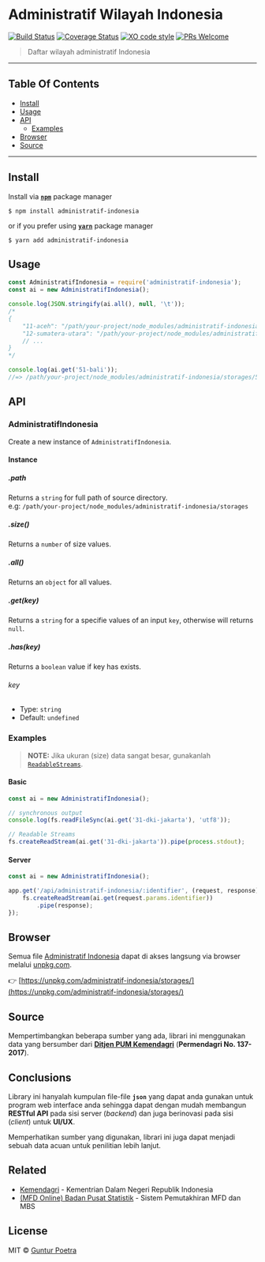 # Administratif Wilayah Indonesia
[![Build Status](https://travis-ci.org/iguntur/administratif-indonesia.svg?branch=master)](https://travis-ci.org/iguntur/administratif-indonesia) [![Coverage Status](https://coveralls.io/repos/github/iguntur/administratif-indonesia/badge.svg)](https://coveralls.io/github/iguntur/administratif-indonesia) [![XO code style](https://img.shields.io/badge/code_style-XO-5ed9c7.svg)](https://github.com/sindresorhus/xo) [![PRs Welcome](https://img.shields.io/badge/PRs-Welcome-1e9eff.svg)](http://makeapullrequest.com)

> Daftar wilayah administratif Indonesia

---

## Table Of Contents

- [Install](#install)
- [Usage](#usage)
- [API](#api)
    - [Examples](#examples)
- [Browser](#browser)
- [Source](#source)

---


## Install

Install via [__`npm`__](https://npmjs.com) package manager

```console
$ npm install administratif-indonesia
```

or if you prefer using [__`yarn`__](https://yarnpkg.com) package manager

```console
$ yarn add administratif-indonesia
```


## Usage

```js
const AdministratifIndonesia = require('administratif-indonesia');
const ai = new AdministratifIndonesia();

console.log(JSON.stringify(ai.all(), null, '\t'));
/*
{
    "11-aceh": "/path/your-project/node_modules/administratif-indonesia/storages/11-aceh.json",
    "12-sumatera-utara": "/path/your-project/node_modules/administratif-indonesia/storages/12-sumatera-utara.json",
    // ...
}
*/

console.log(ai.get('51-bali'));
//=> /path/your-project/node_modules/administratif-indonesia/storages/51-bali.json
```

## API

### AdministratifIndonesia

Create a new instance of `AdministratifIndonesia`.

#### Instance

##### .path

Returns a `string` for full path of source directory. <br>
e.g: `/path/your-project/node_modules/administratif-indonesia/storages`

##### .size()

Returns a `number` of size values.

##### .all()

Returns an `object` for all values.

##### .get(key)

Returns a `string` for a specifie values of an input `key`, otherwise will returns `null`.

##### .has(key)

Returns a `boolean` value if key has exists.

###### key

- Type: `string`
- Default: `undefined`


### Examples

> __NOTE:__ Jika ukuran (size) data sangat besar, gunakanlah [`ReadableStreams`](https://nodejs.org/api/fs.html#fs_fs_createreadstream_path_options).

#### Basic

```js
const ai = new AdministratifIndonesia();

// synchronous output
console.log(fs.readFileSync(ai.get('31-dki-jakarta'), 'utf8'));

// Readable Streams
fs.createReadStream(ai.get('31-dki-jakarta')).pipe(process.stdout);
```

#### Server

```js
const ai = new AdministratifIndonesia();

app.get('/api/administratif-indonesia/:identifier', (request, response) => {
    fs.createReadStream(ai.get(request.params.identifier))
        .pipe(response);
});
```


## Browser

Semua file [Administratif Indonesia](https://unpkg.com/administratif-indonesia/storages/) dapat di akses langsung via browser melalui [unpkg.com](https://unpkg.com).

👉 [https://unpkg.com/administratif-indonesia/storages/](https://unpkg.com/administratif-indonesia/storages/)

## Source

Mempertimbangkan beberapa sumber yang ada, librari ini menggunakan data yang bersumber dari [**Ditjen PUM Kemendagri**](http://www.kemendagri.go.id/pages/data-wilayah) (__Permendagri No. 137-2017__).


## Conclusions

Library ini hanyalah kumpulan file-file **`json`** yang dapat anda gunakan untuk program web interface anda sehingga dapat dengan mudah membangun **RESTful API** pada sisi server (_backend_) dan juga berinovasi pada sisi (_client_) untuk **UI/UX**.

Memperhatikan sumber yang digunakan, librari ini juga dapat menjadi sebuah data acuan untuk penilitian lebih lanjut.


## Related

- [Kemendagri](http://www.kemendagri.go.id) - Kementrian Dalam Negeri Republik Indonesia
- [(MFD Online) Badan Pusat Statistik](http://mfdonline.bps.go.id) - Sistem Pemutakhiran MFD dan MBS


## License

MIT © [Guntur Poetra](https://github.com/iguntur)
